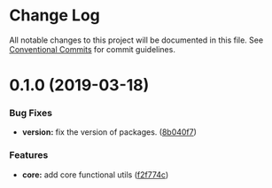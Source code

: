 # Change Log

All notable changes to this project will be documented in this file.
See [Conventional Commits](https://conventionalcommits.org) for commit guidelines.

# 0.1.0 (2019-03-18)


### Bug Fixes

* **version:** fix the version of packages. ([8b040f7](https://github.com/Oscar170/-functional/commit/8b040f7))


### Features

* **core:** add core functional utils ([f2f774c](https://github.com/Oscar170/-functional/commit/f2f774c))
